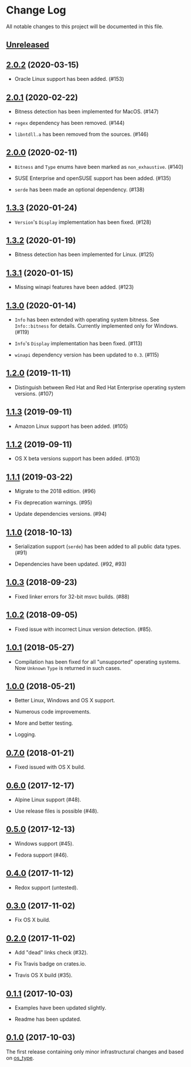 # Change Log

All notable changes to this project will be documented in this file.

## [Unreleased]

## [2.0.2] (2020-03-15)

- Oracle Linux support has been added. (#153)

## [2.0.1] (2020-02-22)

- Bitness detection has been implemented for MacOS. (#147)

- `regex` dependency has been removed. (#144)

- `libntdll.a` has been removed from the sources. (#146)

## [2.0.0] (2020-02-11)

- `Bitness` and `Type` enums have been marked as `non_exhaustive`. (#140)

- SUSE Enterprise and openSUSE support has been added. (#135)

- `serde` has been made an optional dependency. (#138)

## [1.3.3] (2020-01-24)

- `Version`'s `Display` implementation has been fixed. (#128)

## [1.3.2] (2020-01-19)

- Bitness detection has been implemented for Linux. (#125)

## [1.3.1] (2020-01-15)

- Missing winapi features have been added. (#123)

## [1.3.0] (2020-01-14)

- `Info` has been extended with operating system bitness. See `Info::bitness`
  for details. Currently implemented only for Windows. (#119)

- `Info`'s `Display` implementation has been fixed. (#113)

- `winapi` dependency version has been updated to `0.3`. (#115)

## [1.2.0] (2019-11-11)

- Distinguish between Red Hat and Red Hat Enterprise operating system versions. (#107)

## [1.1.3] (2019-09-11)

- Amazon Linux support has been added. (#105)

## [1.1.2] (2019-09-11)

- OS X beta versions support has been added. (#103)

## [1.1.1] (2019-03-22)

- Migrate to the 2018 edition. (#96)

- Fix deprecation warnings. (#95)

- Update dependencies versions. (#94)

## [1.1.0] (2018-10-13)

- Serialization support (`serde`) has been added to all public data types. (#91)

- Dependencies have been updated. (#92, #93)

## [1.0.3] (2018-09-23)

- Fixed linker errors for 32-bit msvc builds. (#88)  

## [1.0.2] (2018-09-05)

- Fixed issue with incorrect Linux version detection. (#85).

## [1.0.1] (2018-05-27)

- Compilation has been fixed for all "unsupported" operating systems. Now
  `Unknown` `Type` is returned in such cases.

## [1.0.0] (2018-05-21)

- Better Linux, Windows and OS X support.

- Numerous code improvements.

- More and better testing.

- Logging.

## [0.7.0] (2018-01-21)

- Fixed issued with OS X build.

## [0.6.0] (2017-12-17)

- Alpine Linux support (#48).

- Use release files is possible (#48).

## [0.5.0] (2017-12-13)

- Windows support (#45).

- Fedora support (#46).

## [0.4.0] (2017-11-12)

- Redox support (untested).

## [0.3.0] (2017-11-02)

- Fix OS X build.

## [0.2.0] (2017-11-02)

- Add "dead" links check (#32).

- Fix Travis badge on crates.io.

- Travis OS X build (#35).

## [0.1.1] (2017-10-03)

- Examples have been updated slightly.

- Readme has been updated.

## [0.1.0] (2017-10-03)

The first release containing only minor infrastructural changes and based on [os_type](https://github.com/schultyy/os_type).

[Unreleased]: https://github.com/darkeld3r/os_info/compare/v2.0.2...HEAD
[2.0.2]: https://github.com/darkeld3r/os_info/compare/v2.0.1...v2.0.2
[2.0.1]: https://github.com/darkeld3r/os_info/compare/v2.0...v2.0.1
[2.0.0]: https://github.com/darkeld3r/os_info/compare/v1.3.3...v2.0
[1.3.3]: https://github.com/darkeld3r/os_info/compare/v1.3.2...v1.3.3
[1.3.2]: https://github.com/darkeld3r/os_info/compare/v1.3.1...v1.3.2
[1.3.1]: https://github.com/darkeld3r/os_info/compare/v1.3...v1.3.1
[1.3.0]: https://github.com/darkeld3r/os_info/compare/v1.2...v1.3
[1.2.0]: https://github.com/darkeld3r/os_info/compare/v1.1.3...v1.2
[1.1.3]: https://github.com/darkeld3r/os_info/compare/v1.1.2...v1.1.3
[1.1.2]: https://github.com/darkeld3r/os_info/compare/v1.1.1...v1.1.2
[1.1.1]: https://github.com/darkeld3r/os_info/compare/v1.1...v1.1.1
[1.1.0]: https://github.com/darkeld3r/os_info/compare/v1.0.3...v1.1
[1.0.3]: https://github.com/darkeld3r/os_info/compare/v1.0.2...v1.0.3
[1.0.2]: https://github.com/darkeld3r/os_info/compare/v1.0.1...v1.0.2
[1.0.1]: https://github.com/darkeld3r/os_info/compare/v1.0.1...v1.0.2
[1.0.0]: https://github.com/darkeld3r/os_info/compare/v0.7.0...v1.0
[0.7.0]: https://github.com/darkeld3r/os_info/compare/v0.6.0...v0.7.0
[0.6.0]: https://github.com/darkeld3r/os_info/compare/v0.5.0...v0.6.0
[0.5.0]: https://github.com/darkeld3r/os_info/compare/v0.4.0...v0.5.0
[0.4.0]: https://github.com/darkeld3r/os_info/compare/v0.3.0...v0.4.0
[0.3.0]: https://github.com/darkeld3r/os_info/compare/v0.2.0...v0.3.0
[0.2.0]: https://github.com/darkeld3r/os_info/compare/v.0.1.1...v0.2.0
[0.1.1]: https://github.com/darkeld3r/os_info/compare/v0.1.0...v.0.1.1
[0.1.0]: https://github.com/darkeld3r/os_info/tree/v0.1.0
